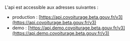L'api est accessible aux adresses suivantes :
- production : [https://api.covoiturage.beta.gouv.fr/v3](https://api.covoiturage.beta.gouv.fr/v3)
- demo : [https://api.demo.covoiturage.beta.gouv.fr/v3](https://api.demo.covoiturage.beta.gouv.fr/v3)
